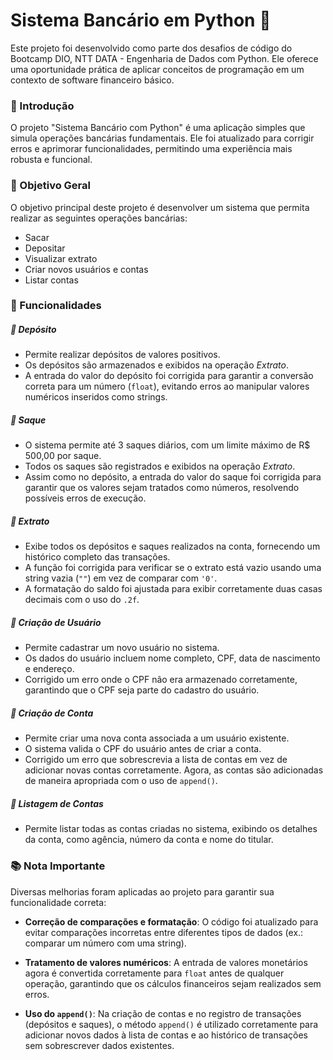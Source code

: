 # Sistema Bancário em Python 🐍

Este projeto foi desenvolvido como parte dos desafios de código do Bootcamp DIO, NTT DATA - Engenharia de Dados com Python. Ele oferece uma oportunidade prática de aplicar conceitos de programação em um contexto de software financeiro básico.

### 📍 Introdução

O projeto "Sistema Bancário com Python" é uma aplicação simples que simula operações bancárias fundamentais. Ele foi atualizado para corrigir erros e aprimorar funcionalidades, permitindo uma experiência mais robusta e funcional.

### 🎯 Objetivo Geral

O objetivo principal deste projeto é desenvolver um sistema que permita realizar as seguintes operações bancárias:
- Sacar
- Depositar
- Visualizar extrato
- Criar novos usuários e contas
- Listar contas

### 🚀 Funcionalidades

##### 📌 Depósito
- Permite realizar depósitos de valores positivos.
- Os depósitos são armazenados e exibidos na operação *Extrato*.
- A entrada do valor do depósito foi corrigida para garantir a conversão correta para um número (`float`), evitando erros ao manipular valores numéricos inseridos como strings.

##### 📌 Saque
- O sistema permite até 3 saques diários, com um limite máximo de R$ 500,00 por saque.
- Todos os saques são registrados e exibidos na operação *Extrato*.
- Assim como no depósito, a entrada do valor do saque foi corrigida para garantir que os valores sejam tratados como números, resolvendo possíveis erros de execução.

##### 📌 Extrato
- Exibe todos os depósitos e saques realizados na conta, fornecendo um histórico completo das transações.
- A função foi corrigida para verificar se o extrato está vazio usando uma string vazia (`""`) em vez de comparar com `'0'`.
- A formatação do saldo foi ajustada para exibir corretamente duas casas decimais com o uso do `.2f`.

##### 📌 Criação de Usuário
- Permite cadastrar um novo usuário no sistema.
- Os dados do usuário incluem nome completo, CPF, data de nascimento e endereço.
- Corrigido um erro onde o CPF não era armazenado corretamente, garantindo que o CPF seja parte do cadastro do usuário.

##### 📌 Criação de Conta
- Permite criar uma nova conta associada a um usuário existente.
- O sistema valida o CPF do usuário antes de criar a conta.
- Corrigido um erro que sobrescrevia a lista de contas em vez de adicionar novas contas corretamente. Agora, as contas são adicionadas de maneira apropriada com o uso de `append()`.

##### 📌 Listagem de Contas
- Permite listar todas as contas criadas no sistema, exibindo os detalhes da conta, como agência, número da conta e nome do titular.

### 📚 Nota Importante
Diversas melhorias foram aplicadas ao projeto para garantir sua funcionalidade correta:

- **Correção de comparações e formatação**: O código foi atualizado para evitar comparações incorretas entre diferentes tipos de dados (ex.: comparar um número com uma string).
  
- **Tratamento de valores numéricos**: A entrada de valores monetários agora é convertida corretamente para `float` antes de qualquer operação, garantindo que os cálculos financeiros sejam realizados sem erros.

- **Uso do `append()`**: Na criação de contas e no registro de transações (depósitos e saques), o método `append()` é utilizado corretamente para adicionar novos dados à lista de contas e ao histórico de transações sem sobrescrever dados existentes.
